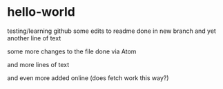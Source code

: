 # hello-world

testing/learning github
some edits to readme done in new branch
and yet another line of text

some more changes to the file done via Atom

and more lines of text

and even more added online (does fetch work this way?)
